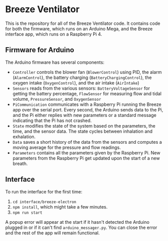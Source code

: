#  Breeze Ventilator
This is the repository for all of the Breeze Ventilator code. It contains code for both the firmware, which runs on an Arduino Mega, and the Breeze interface app, which runs on a Raspberry Pi 4.

## Firmware for Arduino
The Arduino firmware has several components:
* `Controller` controls the blower fan (`BlowerControl`) using PID, the alarm (`AlarmControl`), the battery charging (`BatteryChargingControl`), the oxygen intake (`OxygenControl`), and the air intake (`AirIntake`)
* `Sensors` reads from the various sensors: `BatteryVoltageSensor` for getting the battery percentage, `FlowSensor` for measuring flow and tidal volume, `PressureSensor`, and `OxygenSensor`
* `PiCommunication` communicates with a Raspberry Pi running the Breeze app over the serial port. Every second, the Arduino sends data to the Pi, and the Pi either replies with new parameters or a standard message indicating that the Pi has not crashed.
* `State` modifies the state of the system based on the parameters, the time, and the sensor data. The state cycles between inhalation and exhalation.
* `Data` saves a short history of the data from the sensors and computes a moving average for the pressure and flow readings.
* `Parameters` contains all the parameters given by the Raspberry Pi. New parameters from the Raspberry Pi get updated upon the start of a new breath.

## Interface
To run the interface for the first time:
1. `cd interface/breeze-electron`
2. `npm install`, which might take a few minutes.
3. `npm run start`

A popup error will appear at the start if it hasn't detected the Arduino plugged in or if it can't find `arduino_messager.py`. You can close the error and the rest of the app will remain functional.
